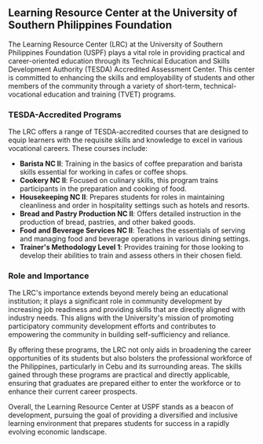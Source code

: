 ## Learning Resource Center at the University of Southern Philippines Foundation

The Learning Resource Center (LRC) at the University of Southern Philippines Foundation (USPF) plays a vital role in providing practical and career-oriented education through its Technical Education and Skills Development Authority (TESDA) Accredited Assessment Center. This center is committed to enhancing the skills and employability of students and other members of the community through a variety of short-term, technical-vocational education and training (TVET) programs.

### TESDA-Accredited Programs

The LRC offers a range of TESDA-accredited courses that are designed to equip learners with the requisite skills and knowledge to excel in various vocational careers. These courses include:

- **Barista NC II**: Training in the basics of coffee preparation and barista skills essential for working in cafes or coffee shops.
- **Cookery NC II**: Focused on culinary skills, this program trains participants in the preparation and cooking of food.
- **Housekeeping NC II**: Prepares students for roles in maintaining cleanliness and order in hospitality settings such as hotels and resorts.
- **Bread and Pastry Production NC II**: Offers detailed instruction in the production of bread, pastries, and other baked goods.
- **Food and Beverage Services NC II**: Teaches the essentials of serving and managing food and beverage operations in various dining settings.
- **Trainer's Methodology Level 1**: Provides training for those looking to develop their abilities to train and assess others in their chosen field.

### Role and Importance

The LRC's importance extends beyond merely being an educational institution; it plays a significant role in community development by increasing job readiness and providing skills that are directly aligned with industry needs. This aligns with the University's mission of promoting participatory community development efforts and contributes to empowering the community in building self-sufficiency and reliance.

By offering these programs, the LRC not only aids in broadening the career opportunities of its students but also bolsters the professional workforce of the Philippines, particularly in Cebu and its surrounding areas. The skills gained through these programs are practical and directly applicable, ensuring that graduates are prepared either to enter the workforce or to enhance their current career prospects.

Overall, the Learning Resource Center at USPF stands as a beacon of development, pursuing the goal of providing a diversified and inclusive learning environment that prepares students for success in a rapidly evolving economic landscape.